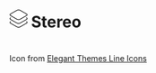 # ![](artwork/logo.png) Stereo


#

Icon from [Elegant Themes Line Icons](https://www.elegantthemes.com/blog/freebie-of-the-week/free-line-style-icons)
